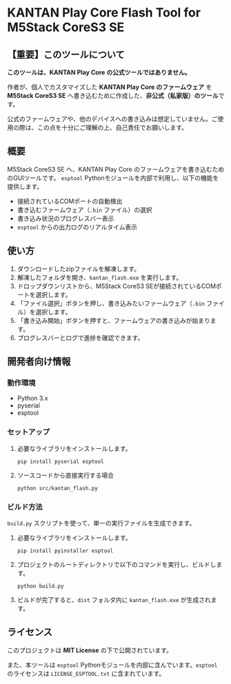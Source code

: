 # KANTAN Play Core Flash Tool for M5Stack CoreS3 SE

## 【重要】このツールについて

**このツールは、KANTAN Play Core の公式ツールではありません。**

作者が、個人でカスタマイズした **KANTAN Play Core のファームウェア** を **M5Stack CoreS3 SE** へ書き込むために作成した、**非公式（私家版）のツール**です。

公式のファームウェアや、他のデバイスへの書き込みは想定していません。ご使用の際は、この点を十分にご理解の上、自己責任でお願いします。

## 概要

M5Stack CoreS3 SE へ、KANTAN Play Core のファームウェアを書き込むためのGUIツールです。
`esptool` Pythonモジュールを内部で利用し、以下の機能を提供します。

-   接続されているCOMポートの自動検出
-   書き込むファームウェア（`.bin` ファイル）の選択
-   書き込み状況のプログレスバー表示
-   `esptool` からの出力ログのリアルタイム表示

## 使い方

1.  ダウンロードしたzipファイルを解凍します。
2.  解凍したフォルダを開き、`kantan_flash.exe` を実行します。
3.  ドロップダウンリストから、M5Stack CoreS3 SEが接続されているCOMポートを選択します。
4.  「ファイル選択」ボタンを押し、書き込みたいファームウェア（`.bin` ファイル）を選択します。
5.  「書き込み開始」ボタンを押すと、ファームウェアの書き込みが始まります。
6.  プログレスバーとログで進捗を確認できます。

## 開発者向け情報

### 動作環境

-   Python 3.x
-   pyserial
-   esptool

### セットアップ

1.  必要なライブラリをインストールします。
    ```shell
    pip install pyserial esptool
    ```
2.  ソースコードから直接実行する場合
    ```shell
    python src/kantan_flash.py
    ```

### ビルド方法

`build.py` スクリプトを使って、単一の実行ファイルを生成できます。

1.  必要なライブラリをインストールします。
    ```shell
    pip install pyinstaller esptool
    ```
2.  プロジェクトのルートディレクトリで以下のコマンドを実行し、ビルドします。
    ```shell
    python build.py
    ```
3.  ビルドが完了すると、`dist` フォルダ内に `kantan_flash.exe` が生成されます。

## ライセンス

このプロジェクトは **MIT License** の下で公開されています。

また、本ツールは `esptool` Pythonモジュールを内部に含んでいます。`esptool` のライセンスは `LICENSE_ESPTOOL.txt` に含まれています。
